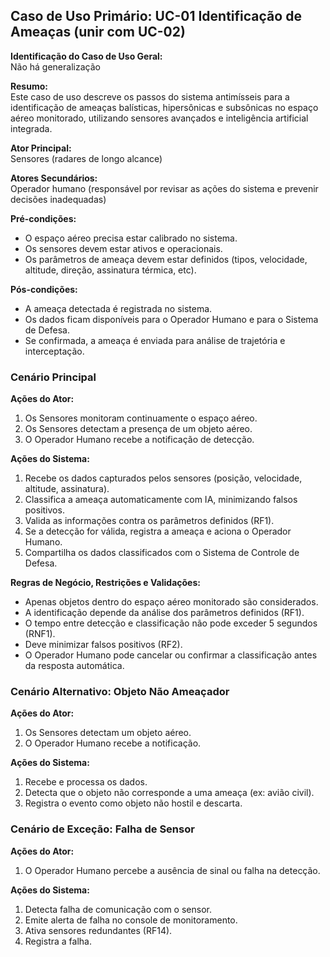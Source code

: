 ## Caso de Uso Primário: UC-01 Identificação de Ameaças (unir com UC-02)

**Identificação do Caso de Uso Geral:**  
Não há generalização

**Resumo:**  
Este caso de uso descreve os passos do sistema antimísseis para a identificação de ameaças balísticas, hipersônicas e subsônicas no espaço aéreo monitorado, utilizando sensores avançados e inteligência artificial integrada.

**Ator Principal:**  
Sensores (radares de longo alcance)

**Atores Secundários:**  
Operador humano (responsável por revisar as ações do sistema e prevenir decisões inadequadas)

**Pré-condições:**
* O espaço aéreo precisa estar calibrado no sistema.
* Os sensores devem estar ativos e operacionais.
* Os parâmetros de ameaça devem estar definidos (tipos, velocidade, altitude, direção, assinatura térmica, etc).

**Pós-condições:**
* A ameaça detectada é registrada no sistema.
* Os dados ficam disponíveis para o Operador Humano e para o Sistema de Defesa.
* Se confirmada, a ameaça é enviada para análise de trajetória e interceptação.

### Cenário Principal

**Ações do Ator:**
1. Os Sensores monitoram continuamente o espaço aéreo.
2. Os Sensores detectam a presença de um objeto aéreo.
3. O Operador Humano recebe a notificação de detecção.

**Ações do Sistema:**
1. Recebe os dados capturados pelos sensores (posição, velocidade, altitude, assinatura).
2. Classifica a ameaça automaticamente com IA, minimizando falsos positivos.
3. Valida as informações contra os parâmetros definidos (RF1).
4. Se a detecção for válida, registra a ameaça e aciona o Operador Humano.
5. Compartilha os dados classificados com o Sistema de Controle de Defesa.

**Regras de Negócio, Restrições e Validações:**
* Apenas objetos dentro do espaço aéreo monitorado são considerados.
* A identificação depende da análise dos parâmetros definidos (RF1).
* O tempo entre detecção e classificação não pode exceder 5 segundos (RNF1).
* Deve minimizar falsos positivos (RF2).
* O Operador Humano pode cancelar ou confirmar a classificação antes da resposta automática.

### Cenário Alternativo: Objeto Não Ameaçador

**Ações do Ator:**
1. Os Sensores detectam um objeto aéreo.
2. O Operador Humano recebe a notificação.

**Ações do Sistema:**
1. Recebe e processa os dados.
2. Detecta que o objeto não corresponde a uma ameaça (ex: avião civil).
3. Registra o evento como objeto não hostil e descarta.

### Cenário de Exceção: Falha de Sensor

**Ações do Ator:**
1. O Operador Humano percebe a ausência de sinal ou falha na detecção.

**Ações do Sistema:**
1. Detecta falha de comunicação com o sensor.
2. Emite alerta de falha no console de monitoramento.
3. Ativa sensores redundantes (RF14).
4. Registra a falha.
